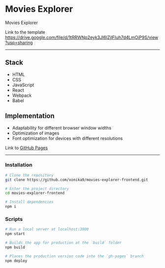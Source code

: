 # Movies Explorer

Movies Explorer

Link to the template https://drive.google.com/file/d/1tRRWNp2eyk3JI6lZjIFIuh7d4LmOiP9S/view?usp=sharing

***
## Stack

* HTML
* CSS
* JavaScript
* React
* Webpack
* Babel

## Implementation

* Adaptability for different browser window widths
* Optimization of images
* Font optimization for devices with different resolutions

Link to [GitHub Pages](https://xonika9.github.io/movies-explorer-frontend/)

***
### Installation

```bash
# Clone the repository
git clone https://github.com/xonika9/movies-explorer-frontend.git

# Enter the project directory
cd movies-explorer-frontend

# Install dependencies
npm i
```

### Scripts

```bash
# Run a local server at localhost:3000
npm start

# Builds the app for production at the `build` folder
npm build

# Places the production version code into the `gh-pages` branch
npm deploy
```